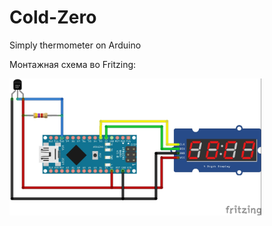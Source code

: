 # Cold-Zero
<p>Simply thermometer on Arduino</p>
<p>Монтажная схема во Fritzing:</p>
<p>
  <img src="Cold Zero_bb.jpg" width="80%">
</p>
